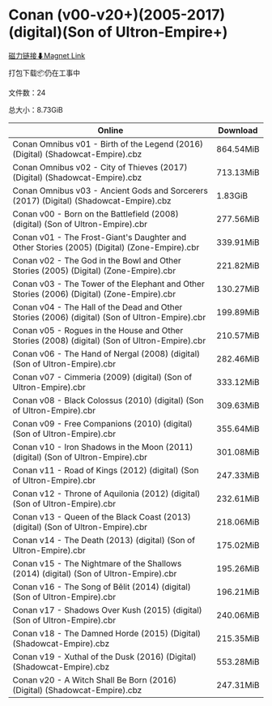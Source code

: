 # Conan (v00-v20+)(2005-2017)(digital)(Son of Ultron-Empire+)

[磁力链接⬇Magnet Link](magnet:?xt=urn:btih:504652a9e19f6ae8ec004e7f0a139ea34066038e&dn=Conan%20%28v00-v20%2B%29%282005-2017%29%28digital%29%28Son%20of%20Ultron-Empire%2B%29)

打包下载📦仍在工事中

文件数：24

总大小：8.73GiB

Online | Download
--- | ---
Conan Omnibus v01 - Birth of the Legend (2016) (Digital) (Shadowcat-Empire).cbz | 864.54MiB
Conan Omnibus v02 - City of Thieves (2017) (Digital) (Shadowcat-Empire).cbz | 713.13MiB
Conan Omnibus v03 - Ancient Gods and Sorcerers (2017) (Digital) (Shadowcat-Empire).cbz | 1.83GiB
Conan v00 - Born on the Battlefield (2008) (digital) (Son of Ultron-Empire).cbr | 277.56MiB
Conan v01 - The Frost-Giant's Daughter and Other Stories (2005) (Digital) (Zone-Empire).cbr | 339.91MiB
Conan v02 - The God in the Bowl and Other Stories (2005) (Digital) (Zone-Empire).cbr | 221.82MiB
Conan v03 - The Tower of the Elephant and Other Stories (2006) (Digital) (Zone-Empire).cbr | 130.27MiB
Conan v04 - The Hall of the Dead and Other Stories (2006) (digital) (Son of Ultron-Empire).cbr | 199.89MiB
Conan v05 - Rogues in the House and Other Stories (2008) (digital) (Son of Ultron-Empire).cbr | 210.57MiB
Conan v06 - The Hand of Nergal (2008) (digital) (Son of Ultron-Empire).cbr | 282.46MiB
Conan v07 - Cimmeria (2009) (digital) (Son of Ultron-Empire).cbr | 333.12MiB
Conan v08 - Black Colossus (2010) (digital) (Son of Ultron-Empire).cbr | 309.63MiB
Conan v09 - Free Companions (2010) (digital) (Son of Ultron-Empire).cbr | 355.64MiB
Conan v10 - Iron Shadows in the Moon (2011) (digital) (Son of Ultron-Empire).cbr | 301.08MiB
Conan v11 - Road of Kings (2012) (digital) (Son of Ultron-Empire).cbr | 247.33MiB
Conan v12 - Throne of Aquilonia (2012) (digital) (Son of Ultron-Empire).cbr | 232.61MiB
Conan v13 - Queen of the Black Coast (2013) (digital) (Son of Ultron-Empire).cbr | 218.06MiB
Conan v14 - The Death (2013) (digital) (Son of Ultron-Empire).cbr | 175.02MiB
Conan v15 - The Nightmare of the Shallows (2014) (digital) (Son of Ultron-Empire).cbr | 195.26MiB
Conan v16 - The Song of Bêlit (2014) (digital) (Son of Ultron-Empire).cbr | 196.21MiB
Conan v17 - Shadows Over Kush (2015) (digital) (Son of Ultron-Empire).cbr | 240.06MiB
Conan v18 - The Damned Horde (2015) (Digital) (Shadowcat-Empire).cbz | 215.35MiB
Conan v19 - Xuthal of the Dusk (2016) (Digital) (Shadowcat-Empire).cbz | 553.28MiB
Conan v20 - A Witch Shall Be Born (2016) (Digital) (Shadowcat-Empire).cbz | 247.31MiB